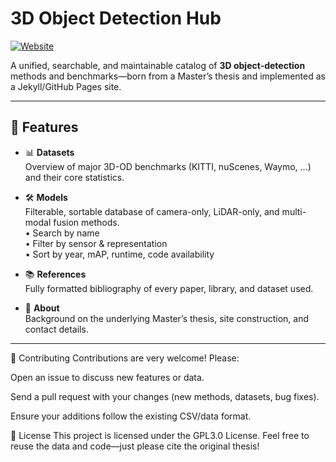 # 3D Object Detection Hub

[![Website](https://img.shields.io/badge/🌐-Website-blue?style=flat-square)](https://3d-object-detection-hub.github.io)

A unified, searchable, and maintainable catalog of **3D object-detection** methods and benchmarks—born from a Master’s thesis and implemented as a Jekyll/GitHub Pages site.

---

## 🚀 Features

- 📊 **Datasets**  
  Overview of major 3D-OD benchmarks (KITTI, nuScenes, Waymo, …) and their core statistics.

- 🛠️ **Models**  
  Filterable, sortable database of camera-only, LiDAR-only, and multi-modal fusion methods.  
  • Search by name  
  • Filter by sensor & representation  
  • Sort by year, mAP, runtime, code availability  

- 📚 **References**  
  Fully formatted bibliography of every paper, library, and dataset used.

- 👤 **About**  
  Background on the underlying Master’s thesis, site construction, and contact details.

---


🤝 Contributing
Contributions are very welcome! Please:

Open an issue to discuss new features or data.

Send a pull request with your changes (new methods, datasets, bug fixes).

Ensure your additions follow the existing CSV/data format.

📜 License
This project is licensed under the GPL3.0 License.
Feel free to reuse the data and code—just please cite the original thesis!